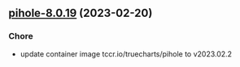 

## [pihole-8.0.19](https://github.com/truecharts/charts/compare/pihole-8.0.18...pihole-8.0.19) (2023-02-20)

### Chore

- update container image tccr.io/truecharts/pihole to v2023.02.2
  
  